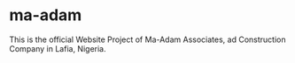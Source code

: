 # ma-adam
This is the official Website Project of Ma-Adam Associates, ad Construction Company in Lafia, Nigeria.
